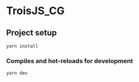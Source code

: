 # TroisJS_CG

## Project setup
```
yarn install
```

### Compiles and hot-reloads for development
```
yarn dev
```